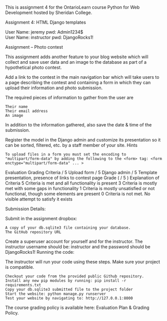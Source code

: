 This is assignment 4 for the OntarioLearn course Python for Web Development hosted by Sheridan College.  

Assignment 4: HTML Django templates

User Name: jeremy pwd: Admin1234$  
User Name: instructor pwd: DjangoRocks1!


Assignment – Photo contest

This assignment adds another feature to your blog website which will collect and save user data and an image to the database as part of a hypothetical photo contest.

Add a link to the contest in the main navigation bar which will take users to a page describing the contest and containing a form in which they can upload their information and photo submission.

The required pieces of information to gather from the user are

    Their name
    Their email address
    An image

In addition to the information gathered, also save the date & time of the submission.

Register the model in the Django admin and customize its presentation so it can be sorted, filtered, etc. by a staff member of your site.
Hints

    To upload files in a form you must set the encoding to "multipart/form-data" by adding the following to the <form> tag: <form enctype="multipart/form-data" ... >

Evaluation
Grading 	Criteria
/ 5 	Upload form
/ 5 	Django admin
/ 5 	Template presentation, presence of links to contest page
Grade ( / 5 ) 	Explanation of Criteria
5 	Criteria is met and all functionality is present
3 	Criteria is mostly met with some gaps in functionality
1 	Criteria is mostly unsatisfied or not functional, though some elements are present
0 	Criteria is not met. No visible attempt to satisfy it exists

Submission Details:

Submit in the assignment dropbox:

    A copy of your db.sqlite3 file containing your database.
    The GitHub repository URL

Create a superuser account for yourself and for the instructor. The instructor username should be: instructor and the password should be DjangoRocks1!
Running the code:

The instructor will run your code using these steps. Make sure your project is compatible.

    Checkout your code from the provided public Github repository.
    Install any new pip modules by running: pip install -r requirements.txt
    Copy your db.sqlite3 submitted file to the project folder
    Start the website: python manage.py runserver
    Test your website by navigating to: http://127.0.0.1:8000

The course grading policy is available here: Evaluation Plan & Grading Policy.